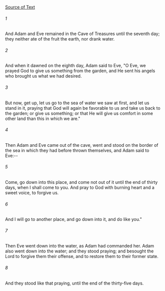 [Source of Text](https://github.com/scrollmapper/bible_databases_deuterocanonical)

###### 1
And Adam and Eve remained in the Cave of Treasures until the seventh
day; they neither ate of the fruit the earth, nor drank water.

###### 2
And when it dawned on the eighth day, Adam said to Eve, "O Eve, we
prayed God to give us something from the garden, and He sent his angels
who brought us what we had desired.

###### 3
But now, get up, let us go to the sea of water we saw at first, and
let us stand in it, praying that God will again be favorable to us and
take us back to the garden; or give us something; or that He will give
us comfort in some other land than this in which we are."

###### 4
Then Adam and Eve came out of the cave, went and stood on the border
of the sea in which they had before thrown themselves, and Adam said to
Eve:--

###### 5
Come, go down into this place, and come not out of it until the end
of thirty days, when I shall come to you.  And pray to God with burning
heart and a sweet voice, to forgive us.

###### 6
And I will go to another place, and go down into it, and do like you."

###### 7
Then Eve went down into the water, as Adam had commanded her.  Adam
also went down into the water; and they stood praying; and besought the
Lord to forgive them their offense, and to restore them to their former
state.

###### 8
And they stood like that praying, until the end of the thirty-five
days.